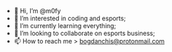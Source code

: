 - 👋 Hi, I’m @m0fy
- 👀 I’m interested in coding and esports;
- 🌱 I’m currently learning everything;
- 💞️ I’m looking to collaborate on esports business;
- 📫 How to reach me > bogdanchis@protonmail.com

<!---
m0fy/m0fy is a ✨ special ✨ repository because its `README.md` (this file) appears on your GitHub profile.
You can click the Preview link to take a look at your changes.
--->
